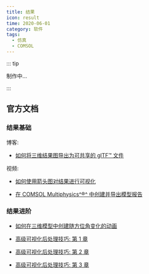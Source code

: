 ```yaml
---
title: 结果
icon: result
time: 2020-06-01
category: 软件
tags:
  - 仿真
  - COMSOL
---
```


::: tip

制作中...

:::

## 官方文档

### 结果基础

博客:

- [如何将三维结果图导出为可共享的 glTF™ 文件](https://cn.comsol.com/blogs/how-to-export-and-share-your-3d-result-plots-as-gltf-files/)

视频:

- [如何使用箭头图对结果进行可视化](https://cn.comsol.com/video/arrow-plots-visualize-results)

- [在 COMSOL Multiphysics^®^ 中创建并导出模型报告](https://cn.comsol.com/video/creating-exporting-model-reports-comsol-multiphysics)

### 结果进阶

- [如何在三维模型中创建随方位角变化的动画](https://cn.comsol.com/blogs/how-to-create-animations-along-the-azimuthal-direction-for-3d-models/)

- [高级可视化后处理技巧: 第 1 章](https://cn.comsol.com/video/chapter-1-advanced-visualization-techniques-postprocessing)

- [高级可视化后处理技巧: 第 2 章](https://cn.comsol.com/video/chapter-2-advanced-visualization-techniques-postprocessing)

- [高级可视化后处理技巧: 第 3 章](https://cn.comsol.com/video/chapter-3-advanced-visualization-techniques-postprocessing)
